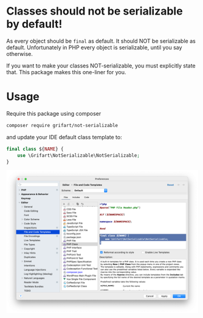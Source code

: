 # Classes should not be serializable by default!

As every object should be `final` as default. It should NOT be serializable as default.
Unfortunately in PHP every object is serializable, until you say otherwise.

If you want to make your classes NOT-serializable, you must explicitly state that.
This package makes this one-liner for you.

# Usage

Require this package using composer

```bash
composer require grifart/not-serializable
```

and update your IDE default class template to:

```php
final class ${NAME} {
	use \Grifart\NotSerializable\NotSerializable;
}
```

![](docs/phpstorm-settings.png)

